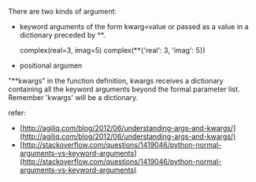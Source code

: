 There are two kinds of argument:

- keyword arguments of the form kwarg=value or passed as a value in a dictionary preceded by **.

    complex(real=3, imag=5)
    complex(**{'real': 3, 'imag': 5})

- positional argumen



"**kwargs" in the function definition, kwargs receives a dictionary containing all the keyword arguments beyond the formal parameter list. Remember 'kwargs' will be a dictionary. 


refer:

- [http://agiliq.com/blog/2012/06/understanding-args-and-kwargs/](http://agiliq.com/blog/2012/06/understanding-args-and-kwargs/)
- [http://stackoverflow.com/questions/1419046/python-normal-arguments-vs-keyword-arguments](http://stackoverflow.com/questions/1419046/python-normal-arguments-vs-keyword-arguments)
